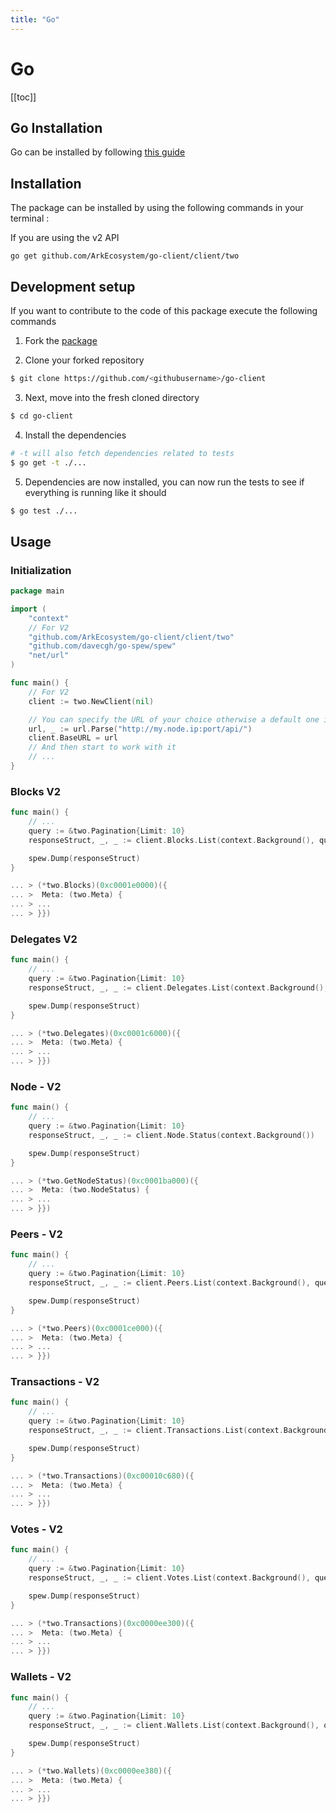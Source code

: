 ```yaml
---
title: "Go"
---
```


# Go

[[toc]]

## Go Installation

Go can be installed by following [this guide](https://golang.org/doc/install)

## Installation

The package can be installed by using the following commands in your terminal :

If you are using the v2 API
```
go get github.com/ArkEcosystem/go-client/client/two
```

## Development setup

If you want to contribute to the code of this package execute the following commands

1) Fork the [package](https://github.com/ArkEcosystem/go-client)

2) Clone your forked repository

```bash
$ git clone https://github.com/<githubusername>/go-client
```

3) Next, move into the fresh cloned directory

```bash
$ cd go-client
```

4) Install the dependencies

```bash
# -t will also fetch dependencies related to tests
$ go get -t ./... 
```

5) Dependencies are now installed, you can now run the tests to see if everything is running like it should
```bash
$ go test ./...
```

## Usage

### Initialization

```go
package main

import (
	"context"
	// For V2
	"github.com/ArkEcosystem/go-client/client/two"
	"github.com/davecgh/go-spew/spew"
	"net/url"
)

func main() {
    // For V2
    client := two.NewClient(nil)

    // You can specify the URL of your choice otherwise a default one is provided
    url, _ := url.Parse("http://my.node.ip:port/api/")
    client.BaseURL = url
    // And then start to work with it
    // ...
}
```

### Blocks V2

```go
func main() {
	// ...
	query := &two.Pagination{Limit: 10}
	responseStruct, _, _ := client.Blocks.List(context.Background(), query)

	spew.Dump(responseStruct)
}

... > (*two.Blocks)(0xc0001e0000)({
... >  Meta: (two.Meta) {
... > ...
... > }})
```

### Delegates V2

```go
func main() {
	// ...
	query := &two.Pagination{Limit: 10}
	responseStruct, _, _ := client.Delegates.List(context.Background(), query)

	spew.Dump(responseStruct)
}

... > (*two.Delegates)(0xc0001c6000)({
... >  Meta: (two.Meta) {
... > ...
... > }})
```

### Node - V2

```go
func main() {
	// ...
	query := &two.Pagination{Limit: 10}
	responseStruct, _, _ := client.Node.Status(context.Background())

	spew.Dump(responseStruct)
}

... > (*two.GetNodeStatus)(0xc0001ba000)({
... >  Meta: (two.NodeStatus) {
... > ...
... > }})
```

### Peers - V2

```go
func main() {
	// ...
	query := &two.Pagination{Limit: 10}
	responseStruct, _, _ := client.Peers.List(context.Background(), query)

	spew.Dump(responseStruct)
}

... > (*two.Peers)(0xc0001ce000)({
... >  Meta: (two.Meta) {
... > ...
... > }})
```

### Transactions - V2

```go
func main() {
	// ...
	query := &two.Pagination{Limit: 10}
	responseStruct, _, _ := client.Transactions.List(context.Background(), query)

	spew.Dump(responseStruct)
}

... > (*two.Transactions)(0xc00010c680)({
... >  Meta: (two.Meta) {
... > ...
... > }})
```

### Votes - V2

```go
func main() {
    // ...
	query := &two.Pagination{Limit: 10}
	responseStruct, _, _ := client.Votes.List(context.Background(), query)

	spew.Dump(responseStruct)
}

... > (*two.Transactions)(0xc0000ee300)({
... >  Meta: (two.Meta) {
... > ...
... > }})
```

### Wallets - V2

```go
func main() {
    // ...
	query := &two.Pagination{Limit: 10}
	responseStruct, _, _ := client.Wallets.List(context.Background(), query)

	spew.Dump(responseStruct)
}

... > (*two.Wallets)(0xc0000ee380)({
... >  Meta: (two.Meta) {
... > ...
... > }})
```
